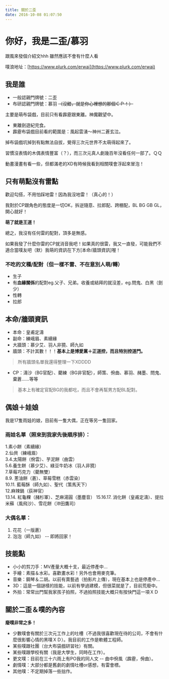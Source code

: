 ```yaml
---
title: 關於二歪
date: 2016-10-08 01:07:50
---
```


# 你好，我是二歪/慕羽

跟風來發個介紹文hhh 雖然應該不會有什麼人看

噗浪地址：[https://www.plurk.com/erwai](https://www.plurk.com/erwai)

## 我是誰
- 一般認親門牌號：二歪
- 布研認親門牌號：慕羽 ~~（沒錯，就是你心裡想的那個ＣＰ！）~~

主要是萌布袋戲，目前只有看霹靂跟東離。神魔觀望中。
- 東離劍遊紀完食。
- 霹靂布袋戲目前看的範圍是：風起雲湧～神州二蒼玄泣。

掉布袋戲坑掉到有點無法自拔，覺得三次元世界不太萌得起來了。

習慣沒表情的木偶表情豐富（？），而三次元真人劇幾百年沒看任何一部了。ＱＱ

動畫漫畫有看一些，但都滿老的XD有時候我看到相關噗會浮起來冒泡！

## 只有萌點沒有雷點
歡迎勾搭，不用怕踩地雷！因為我沒地雷！（真心的！）

我對於CP跟角色的態度是一切OK，拆逆隨意、拉郎配、跨棚配，BL BG GB GL，開心就好！

**萌了就是王道！**

總之，我沒有任何雷的配對，頂多是無感。

如果我發了什麼你雷的CP就消音我吧！如果真的很雷，我又一直發，可能我們不適合當噗友吧（默）我萌的資訊在下方[本命/牆頭資訊]喔！

### 不吃的文種/配對（但一樣不雷、不在意別人萌/轉）
- 生子
- 有**血緣關係**的配對eg.父子、兄弟。收養或結拜的就沒差，eg.問鬼、白黑（劍少）
- 性轉
- 拉郎

## 本命/牆頭資訊
- 本命：皇甫定濤
- 副命：練峨眉、素續緣
- 大牆頭：慕少艾、羽人非獍、師九如
- 牆頭：不計其數！！！**基本上是博愛黨＋正道控，而且特別控道門。**
> 所有牆頭名單我還得整理一下XDDDD

- CP：濤沙（BG官配）、藺練（BG非官配），師策、佾曲、慕羽、赭墨、問鬼、棄蒼......等等
>基本上有確定官配BG的我都吃，而且不會再幫男方配BL配對。

## 偶娘＋娃娘
我是17隻雨娃的娘，目前有一隻大偶，正在等另一隻回家。

### 雨娃名單（照來到我家先後順序排）：
1.素小餅（素續緣）  
2.仙貝（練峨眉）  
3.4.太陽餅（佾雲）、芋泥餅（曲雲）  
5.6.養生餅（慕少艾）、綠豆牛奶冰（羽人非獍）  
7.草莓巧克力（藺無雙）  
8.9. 蔥油餅（蒼）、草莓雪糕（赤雲染）  
10.11. 藍莓酥（師九如）、聖代（策馬天下）  
12.麻辣鍋（荻神官）  
13.14. 紅龜粿（赭杉軍）、芝麻湯圓（墨塵音）
15.16.17. 消化餅（皇甫定濤）、提拉米蘇（風飛沙）、雪花餅（沖田鷹司）

### 大偶名單：
1. 花花（一版蒼）
2. 泡泡（師九如） -- 即將回家！

## 技能點
- 小小的剪刀手：MV產量大概十支，最近停產中...
- 手繪：素描＆水彩。喜歡畫水彩！另外也會用麥克筆。
- 音樂：鋼琴＆二胡。以前有賣藝過（拍影片上傳），現在基本上也是停產中...
- 3D：這是一個謎樣的技能，以前有學過建模，但很菜就是了，目前荒廢中。
- 外拍：常常出門幫我家孩子拍照，不過拍照技能大概只有按快門這一項ＸＤ

## 關於二歪＆噗的內容
**廢噗非常之多！**

- 少數噗會有關於三次元工作上的吐槽（不過我很喜歡現在待的公司，不會有什麼很影響心情的黑噗ＸＤ）。我目前的工作是軟體工程師。
- 某些噗跟社團（台大布袋戲研習社）有關。
- 某些噗跟學校有關（我是大學生，同時在工作）。
- 更文噗：目前在三十六雨上有PO我的同人文 -- 曲中佾風（霹靂，佾曲）。
- 劇情噗：大部分都是舊劇的劇情吐槽or感想，有雷會標。
- 其他噗：不定期掉落一些拙作。
